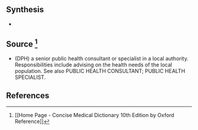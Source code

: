 ## Synthesis
- 
## Source [^1]
- (DPH) a senior public health consultant or specialist in a local authority. Responsibilities include advising on the health needs of the local population. See also PUBLIC HEALTH CONSULTANT; PUBLIC HEALTH SPECIALIST.
## References

[^1]: [[Home Page - Concise Medical Dictionary 10th Edition by Oxford Reference]]